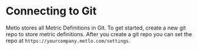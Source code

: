 # Connecting to Git

Metlo stores all Metric Definitions in Git. To get started, create a new git repo to store metric definitions. After you create a git repo you can set the repo at `https://yourcompany.metlo.com/settings`.
